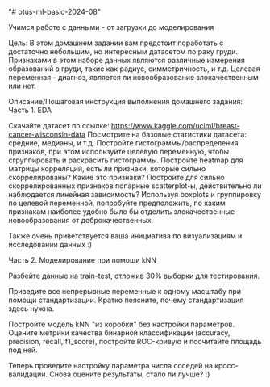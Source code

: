 "# otus-ml-basic-2024-08" 

Учимся работе с данными - от загрузки до моделирования

Цель:
В этом домашнем задании вам предстоит поработать с достаточно небольшим, но интересным датасетом по раку груди. Признаками в этом наборе данных являются различные измерения образований в груди, такие как радиус, симметричность, и т.д. Целевая переменная - диагноз, является ли новообразование злокачественным или нет.


Описание/Пошаговая инструкция выполнения домашнего задания:
Часть 1. EDA


Скачайте датасет по ссылке: https://www.kaggle.com/uciml/breast-cancer-wisconsin-data
Посмотрите на базовые статистики датасета: средние, медианы, и т.д.
Постройте гистограммы/распределения признаков, при этом используйте целевую переменную, чтобы сгруппировать и раскрасить гистограммы.
Постройте heatmap для матрицы корреляций, есть ли признаки, которые сильно скоррелированы? Какие это признаки?
Постройте для сильно скоррелированных признаков попарные scatterplot-ы, действительно ли наблюдается линейная зависимость?
Используя boxplots и группировку по целевой переменной, попробуйте предположить, по каким признакам наиболее удобно было бы отделить злокачественные новообразования от доброкачественных.

Также очень приветствуется ваша инициатива по визуализациям и исследовании данных :)


Часть 2. Моделирование при помощи kNN


Разбейте данные на train-test, отложив 30% выборки для тестирования.

Приведите все непрерывные переменные к одному масштабу при помощи стандартизации. Кратко поясните, почему стандартизация здесь нужна.

Постройте модель kNN "из коробки" без настройки параметров. Оцените метрики качества бинарной классификации (accuracy, precision, recall, f1_score), постройте ROC-кривую и посчитайте площадь под ней.

Теперь проведите настройку параметра числа соседей на кросс-валидации. Снова оцените результаты, стало ли лучше? :)